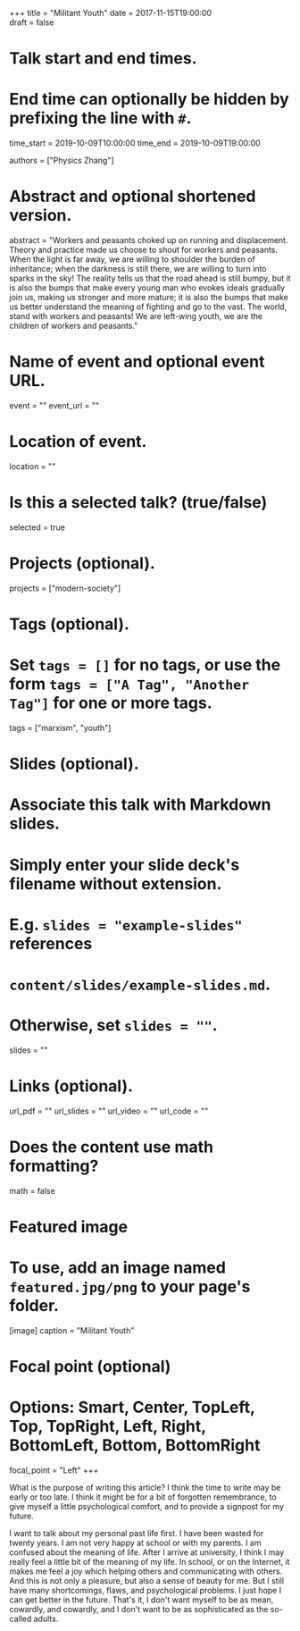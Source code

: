 +++
title = "Militant Youth"
date = 2017-11-15T19:00:00  
draft = false

# Talk start and end times.
#   End time can optionally be hidden by prefixing the line with `#`.
time_start = 2019-10-09T10:00:00
time_end = 2019-10-09T19:00:00

authors = ["Physics Zhang"]

# Abstract and optional shortened version.
abstract = "Workers and peasants choked up on running and displacement. Theory and practice made us choose to shout for workers and peasants. When the light is far away, we are willing to shoulder the burden of inheritance; when the darkness is still there, we are willing to turn into sparks in the sky! The reality tells us that the road ahead is still bumpy, but it is also the bumps that make every young man who evokes ideals gradually join us, making us stronger and more mature; it is also the bumps that make us better understand the meaning of fighting and go to the vast. The world, stand with workers and peasants! We are left-wing youth, we are the children of workers and peasants."

# Name of event and optional event URL.
event = ""
event_url = ""

# Location of event.
location = ""

# Is this a selected talk? (true/false)
selected = true

# Projects (optional).
projects = ["modern-society"]

# Tags (optional).
#   Set `tags = []` for no tags, or use the form `tags = ["A Tag", "Another Tag"]` for one or more tags.
tags = ["marxism", "youth"]

# Slides (optional).
#   Associate this talk with Markdown slides.
#   Simply enter your slide deck's filename without extension.
#   E.g. `slides = "example-slides"` references 
#   `content/slides/example-slides.md`.
#   Otherwise, set `slides = ""`.
slides = ""

# Links (optional).
url_pdf = ""
url_slides = ""
url_video = ""
url_code = ""

# Does the content use math formatting?
math = false

# Featured image
# To use, add an image named `featured.jpg/png` to your page's folder. 
[image]
  caption = "Militant Youth"

  # Focal point (optional)
  # Options: Smart, Center, TopLeft, Top, TopRight, Left, Right, BottomLeft, Bottom, BottomRight
  focal_point = "Left"
+++

What is the purpose of writing this article? I think the time to write may be early or too late. I think it might be for a bit of forgotten remembrance, to give myself a little psychological comfort, and to provide a signpost for my future.

I want to talk about my personal past life first. I have been wasted for twenty years. I am not very happy at school or with my parents. I am confused about the meaning of life. After I arrive at university, I think I may really feel a little bit of the meaning of my life. In school, or on the Internet, it makes me feel a joy which helping others and communicating with others. And this is not only a pleasure, but also a sense of beauty for me. But I still have many shortcomings, flaws, and psychological problems. I just hope I can get better in the future. That's it, I don't want myself to be as mean, cowardly, and cowardly, and I don't want to be as sophisticated as the so-called adults.
